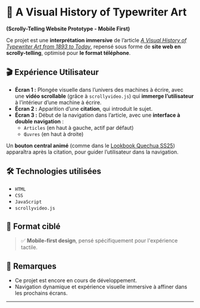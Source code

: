 # 📜 A Visual History of Typewriter Art  
**(Scrolly-Telling Website Prototype - Mobile First)**

Ce projet est une **interprétation immersive** de l’article [_A Visual History of Typewriter Art from 1893 to Today_](https://www.themarginalian.org/2014/05/23/typewriter-art-laurence-king/), repensé sous forme de **site web en scrolly-telling**, optimisé pour **le format téléphone**.

## 🎬 Expérience Utilisateur

- **Écran 1 :** Plongée visuelle dans l’univers des machines à écrire, avec une **vidéo scrollable** (grâce à `scrollyvideo.js`) qui **immerge l’utilisateur** à l’intérieur d’une machine à écrire.
- **Écran 2 :** Apparition d’une **citation**, qui introduit le sujet.
- **Écran 3 :** Début de la navigation dans l’article, avec une **interface à double navigation** :
  - `Articles` (en haut à gauche, actif par défaut)
  - `Œuvres` (en haut à droite)

Un **bouton central animé** (comme dans le [Lookbook Quechua SS25](https://quechua-lookbook.com/ss25/fr/)) apparaîtra après la citation, pour guider l’utilisateur dans la navigation.

## 🛠️ Technologies utilisées

- `HTML`
- `CSS`
- `JavaScript`
- `scrollyvideo.js`

## 📱 Format ciblé

> ✅ **Mobile-first design**, pensé spécifiquement pour l'expérience tactile.

## 📌 Remarques

- Ce projet est encore en cours de développement.
- Navigation dynamique et expérience visuelle immersive à affiner dans les prochains écrans.

---

